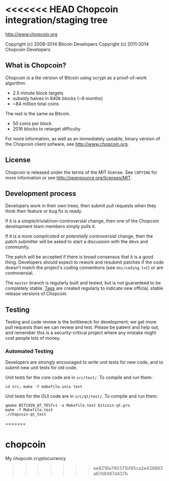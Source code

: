 <<<<<<< HEAD
Chopcoin integration/staging tree
================================

http://www.chopcoin.org

Copyright (c) 2009-2014 Bitcoin Developers
Copyright (c) 2011-2014 Chopcoin Developers

What is Chopcoin?
----------------

Chopcoin is a lite version of Bitcoin using scrypt as a proof-of-work algorithm.
 - 2.5 minute block targets
 - subsidy halves in 840k blocks (~9 months)
 - ~84 million total coins

The rest is the same as Bitcoin.
 - 50 coins per block
 - 2016 blocks to retarget difficulty

For more information, as well as an immediately useable, binary version of
the Chopcoin client sofware, see http://www.chopcoin.org.

License
-------

Chopcoin is released under the terms of the MIT license. See `COPYING` for more
information or see http://opensource.org/licenses/MIT.

Development process
-------------------

Developers work in their own trees, then submit pull requests when they think
their feature or bug fix is ready.

If it is a simple/trivial/non-controversial change, then one of the Chopcoin
development team members simply pulls it.

If it is a *more complicated or potentially controversial* change, then the patch
submitter will be asked to start a discussion with the devs and community.

The patch will be accepted if there is broad consensus that it is a good thing.
Developers should expect to rework and resubmit patches if the code doesn't
match the project's coding conventions (see `doc/coding.txt`) or are
controversial.

The `master` branch is regularly built and tested, but is not guaranteed to be
completely stable. [Tags](https://github.com/chopcoin-project/chopcoin/tags) are created
regularly to indicate new official, stable release versions of Chopcoin.

Testing
-------

Testing and code review is the bottleneck for development; we get more pull
requests than we can review and test. Please be patient and help out, and
remember this is a security-critical project where any mistake might cost people
lots of money.

### Automated Testing

Developers are strongly encouraged to write unit tests for new code, and to
submit new unit tests for old code.

Unit tests for the core code are in `src/test/`. To compile and run them:

    cd src; make -f makefile.unix test

Unit tests for the GUI code are in `src/qt/test/`. To compile and run them:

    qmake BITCOIN_QT_TEST=1 -o Makefile.test bitcoin-qt.pro
    make -f Makefile.test
    ./chopcoin-qt_test

=======
# chopcoin
My chopcoin cryptocurrency
>>>>>>> ee8218e790371bf85ca2e438893a67d8487d437b
